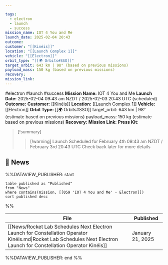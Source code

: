 ```yaml
---

tags:
  - electron
  - launch
  - success
mission_name: IOT 4 You and Me
launch_date: 2025-02-04 20:43
outcome: 
customer: "[[Kinéis]]"
location: "[[Launch Complex 1]]"
vehicle: "[[Electron]]"
orbit_type: "[[🌍 Orbits#SSO]]"
target_orbit: 643 km | 98° (based on previous missions)
payload_mass: 150 kg (based on previous missions)
recovery: 
mission_link: 
---
```


#electron #launch #success
**Mission Name:** IOT 4 You and Me
**Launch Date:** 2025-02-04 09:43 am NZDT / 2025-02-03 20:43 UTC  (scheduled)
**Outcome:** 
**Customer:** [[Kinéis]]
**Location:** [[Launch Complex 1]]
**Vehicle:** [[Electron]]
**Orbit Type:** [[🌍 Orbits#SSO]]
target_orbit: 643 km | 98° (estimate based on previous missions)
payload_mass: 150 kg (estimate based on previous missions)
**Recovery:** 
**Mission Link:** 
**Press Kit**: 

>[!summary]
>>[!warning] Launch Scheduled for February 4th 09:43 am NZDT / February 3rd 20:43 UTC
>Check back later for more details

## 📰 News
%%DATAVIEW_PUBLISHER: start
```
table published as "Published"
from "News"
where contains(mission, [[059 'IOT 4 You and Me' - Electron]])
sort published desc
```
%%

| File                                                                                                                                                                 | Published        |
| -------------------------------------------------------------------------------------------------------------------------------------------------------------------- | ---------------- |
| [[News/Rocket Lab Schedules Next Electron Launch for Constellation Operator Kinéis.md\|Rocket Lab Schedules Next Electron Launch for Constellation Operator Kinéis]] | January 21, 2025 |

%%DATAVIEW_PUBLISHER: end %%
